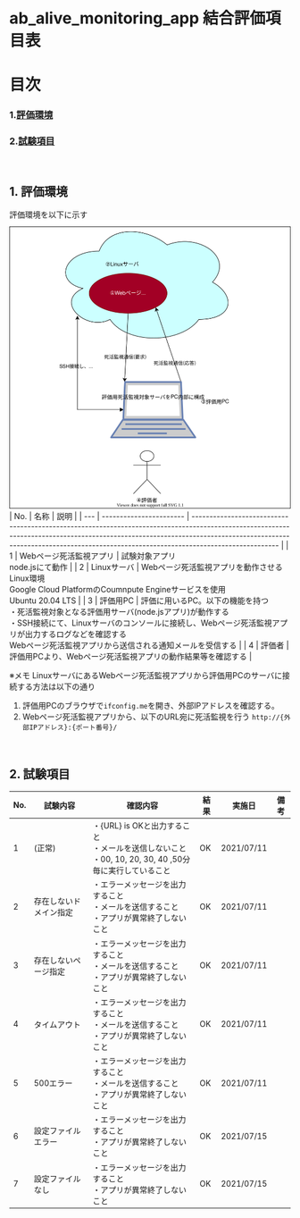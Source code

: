 # ab_alive_monitoring_app 結合評価項目表

# 目次
### 1.[評価環境](#anchor1)
### 2.[試験項目](#anchor2)



<a id="anchor1"></a><br>

## 1. 評価環境
評価環境を以下に示す
![](./doc_img/evalConfiguration.dio.svg)
| No. | 名称                    | 説明                                                                                                                                                                                                                                                               |
| --- | ----------------------- | ------------------------------------------------------------------------------------------------------------------------------------------------------------------------------------------------------------------------------------------------------------------ |
| 1   | Webページ死活監視アプリ | 試験対象アプリ<br>node.jsにて動作                                                                                                                                                                                                                                  |
| 2   | Linuxサーバ             | Webページ死活監視アプリを動作させるLinux環境<br> Google Cloud PlatformのCoumnpute Engineサービスを使用<br>Ubuntu 20.04 LTS                                                                                                                                         |
| 3   | 評価用PC                | 評価に用いるPC。以下の機能を持つ<br>・死活監視対象となる評価用サーバ(node.jsアプリ)が動作する<br>・SSH接続にて、Linuxサーバのコンソールに接続し、Webページ死活監視アプリが出力するログなどを確認する<br> Webページ死活監視アプリから送信される通知メールを受信する |
| 4   | 評価者                  | 評価用PCより、Webページ死活監視アプリの動作結果等を確認する                                                                                                                                                                                                        |

※メモ
LinuxサーバにあるWebページ死活監視アプリから評価用PCのサーバに接続する方法は以下の通り
1. 評価用PCのブラウザで`ifconfig.me`を開き、外部IPアドレスを確認する。
2. Webページ死活監視アプリから、以下のURL宛に死活監視を行う
   `http://{外部IPアドレス}:{ポート番号}/`

<a id="anchor2"></a><br>

## 2. 試験項目


| No. | 試験内容               | 確認内容                                                                                                  | 結果 | 実施日     | 備考 |
| --- | ---------------------- | --------------------------------------------------------------------------------------------------------- | ---- | ---------- | ---- |
| 1   | (正常)                 | ・{URL} is OKと出力すること<br>・メールを送信しないこと<br>・00, 10, 20, 30, 40 ,50分毎に実行していること | OK   | 2021/07/11 |      |
| 2   | 存在しないドメイン指定 | ・エラーメッセージを出力すること<br>・メールを送信すること<br>・アプリが異常終了しないこと                | OK   | 2021/07/11 |      |
| 3   | 存在しないページ指定   | ・エラーメッセージを出力すること<br>・メールを送信すること<br>・アプリが異常終了しないこと                | OK   | 2021/07/11 |      |
| 4   | タイムアウト           | ・エラーメッセージを出力すること<br>・メールを送信すること<br>・アプリが異常終了しないこと                | OK   | 2021/07/11 |      |
| 5   | 500エラー              | ・エラーメッセージを出力すること<br>・メールを送信すること<br>・アプリが異常終了しないこと                | OK   | 2021/07/11 |      |
| 6   | 設定ファイルエラー     | ・エラーメッセージを出力すること<br>・アプリが異常終了しないこと                                          | OK   | 2021/07/15 |      |
| 7   | 設定ファイルなし       | ・エラーメッセージを出力すること<br>・アプリが異常終了しないこと                                          | OK   | 2021/07/15 |      |